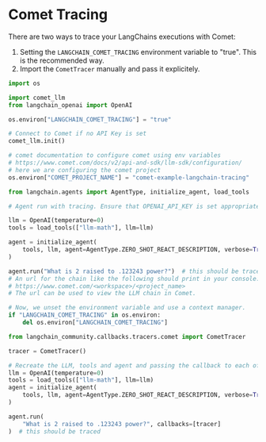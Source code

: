 # Comet Tracing

There are two ways to trace your LangChains executions with Comet:

1. Setting the `LANGCHAIN_COMET_TRACING` environment variable to "true". This is the recommended way.
2. Import the `CometTracer` manually and pass it explicitely.


```python
import os

import comet_llm
from langchain_openai import OpenAI

os.environ["LANGCHAIN_COMET_TRACING"] = "true"

# Connect to Comet if no API Key is set
comet_llm.init()

# comet documentation to configure comet using env variables
# https://www.comet.com/docs/v2/api-and-sdk/llm-sdk/configuration/
# here we are configuring the comet project
os.environ["COMET_PROJECT_NAME"] = "comet-example-langchain-tracing"

from langchain.agents import AgentType, initialize_agent, load_tools
```


```python
# Agent run with tracing. Ensure that OPENAI_API_KEY is set appropriately to run this example.

llm = OpenAI(temperature=0)
tools = load_tools(["llm-math"], llm=llm)
```


```python
agent = initialize_agent(
    tools, llm, agent=AgentType.ZERO_SHOT_REACT_DESCRIPTION, verbose=True
)

agent.run("What is 2 raised to .123243 power?")  # this should be traced
# An url for the chain like the following should print in your console:
# https://www.comet.com/<workspace>/<project_name>
# The url can be used to view the LLM chain in Comet.
```


```python
# Now, we unset the environment variable and use a context manager.
if "LANGCHAIN_COMET_TRACING" in os.environ:
    del os.environ["LANGCHAIN_COMET_TRACING"]

from langchain_community.callbacks.tracers.comet import CometTracer

tracer = CometTracer()

# Recreate the LLM, tools and agent and passing the callback to each of them
llm = OpenAI(temperature=0)
tools = load_tools(["llm-math"], llm=llm)
agent = initialize_agent(
    tools, llm, agent=AgentType.ZERO_SHOT_REACT_DESCRIPTION, verbose=True
)

agent.run(
    "What is 2 raised to .123243 power?", callbacks=[tracer]
)  # this should be traced
```
